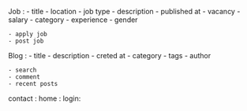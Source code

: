Job :
    - title
    - location
    - job type
    - description
    - published at 
    - vacancy
    - salary
    - category
    - experience
    - gender

    - apply job
    - post job


Blog :
    - title
    - description
    - creted at
    - category
    - tags
    - author
    

    - search 
    - comment
    - recent posts


contact :
home :
login: